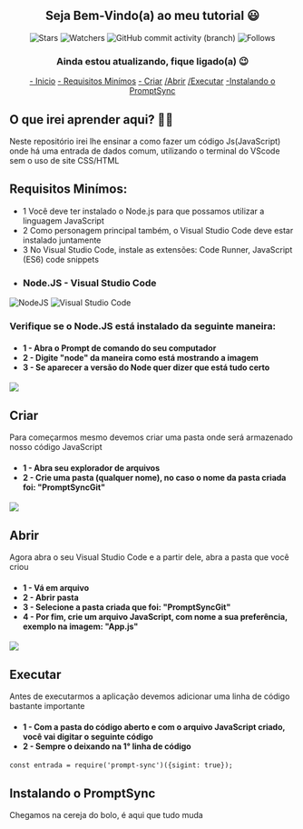 <h2 align = "center">
  Seja Bem-Vindo(a) ao meu tutorial 😃
</h2>

<div align = "center">

![Stars](https://img.shields.io/github/stars/Wladison-Maciel/Prompt-Sync.svg)
![Watchers](https://img.shields.io/github/watchers/Wladison-Maciel/Prompt-Sync.svg)
![GitHub commit activity (branch)](https://img.shields.io/github/commit-activity/t/Wladison-Maciel/Prompt-Sync/main)
![Follows](https://img.shields.io/github/followers/Wladison-Maciel.svg?style=social&label=Follow&maxAge=2592000)
</div>

<h3 align = "center">
  Ainda estou atualizando, fique ligado(a) 😉
</h3>

<div align = "center">
  
[- Inicio](#O-que-irei-aprender-aqui?)
[- Requisitos Minímos](#Requisitos-Minímos)
[- Criar](#Criar)
[/Abrir](#Abrir)
[/Executar](#Executar)
[-Instalando o PromptSync](#Instalando-o-PromptSync)

</div>

## O que irei aprender aqui? 🤷‍♂️

<p>
  Neste repositório irei lhe ensinar a como fazer um código Js(JavaScript) onde há uma entrada de dados comum, utilizando o terminal do VScode sem o uso de site CSS/HTML
</p>

## Requisitos Minímos:

<p>
  
  * 1 Você deve ter instalado o Node.js para que possamos utilizar a linguagem JavaScript
  * 2 Como personagem principal também, o Visual Studio Code deve estar instalado juntamente
  * 3 No Visual Studio Code, instale as extensões: Code Runner, JavaScript (ES6) code snippets 
</p>

* ### Node.JS - Visual Studio Code
![NodeJS](https://img.shields.io/badge/node.js-6DA55F?style=for-the-badge&logo=node.js&logoColor=white)
![Visual Studio Code](https://img.shields.io/badge/Visual%20Studio%20Code-0078d7.svg?style=for-the-badge&logo=visual-studio-code&logoColor=white)

<h3>
  Verifique se o Node.JS está instalado da seguinte maneira:
</h3>

<h4>

  - 1 - Abra o Prompt de comando do seu computador
  - 2 - Digite "node" da maneira como está mostrando a imagem
  - 3 - Se aparecer a versão do Node quer dizer que está tudo certo
</h4>

<img src="https://github.com/Wladison-Maciel/Prompt-Sync/assets/125041870/bcb1389f-d819-417b-9f03-eef1dc392f27"/>


## Criar

<p>
  Para começarmos mesmo devemos criar uma pasta onde será armazenado nosso código JavaScript 
</p>

<h4>

  - 1 - Abra seu explorador de arquivos
  - 2 - Crie uma pasta (qualquer nome), no caso o nome da pasta criada foi: "PromptSyncGit"
</h4>


<img src = "https://github.com/Wladison-Maciel/Prompt-Sync/assets/125041870/ff67dec7-722a-4315-b14f-ca9fe4d9c007" />

## Abrir

<p>
  Agora abra o seu Visual Studio Code e a partir dele, abra a pasta que você criou
</p>

<h4>

  - 1 - Vá em arquivo
  - 2 - Abrir pasta
  - 3 - Selecione a pasta criada que foi: "PromptSyncGit"
  - 4 - Por fim, crie um arquivo JavaScript, com nome a sua preferência, exemplo na imagem: "App.js"
</h4>

<img src = "https://github.com/Wladison-Maciel/Prompt-Sync/assets/125041870/277a9ed6-0f2c-46e0-a25a-071f89cb711d" />

## Executar

<p>
  Antes de executarmos a aplicação devemos adicionar uma linha de código bastante importante
</p>

<h4>
  
  - 1 - Com a pasta do código aberto e com o arquivo JavaScript criado, você vai digitar o seguinte código
  - 2 - Sempre o deixando na 1° linha de código
</h4>

``` JS
const entrada = require('prompt-sync')({sigint: true});
```

## Instalando o PromptSync

<p>
  Chegamos na cereja do bolo, é aqui que tudo muda
</p>

<h4>
  
</h4>
